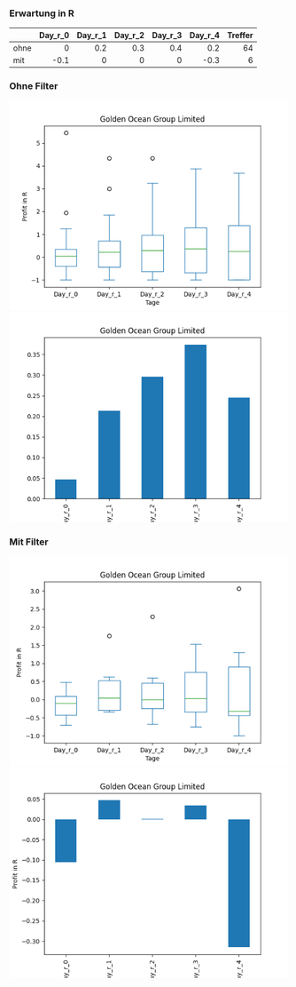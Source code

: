 ### Erwartung in R
|      |   Day_r_0 |   Day_r_1 |   Day_r_2 |   Day_r_3 |   Day_r_4 |   Treffer |
|:-----|----------:|----------:|----------:|----------:|----------:|----------:|
| ohne |       0   |       0.2 |       0.3 |       0.4 |       0.2 |        64 |
| mit  |      -0.1 |       0   |       0   |       0   |      -0.3 |         6 |

### Ohne Filter
![image info](./data/GOGL_box_all.png)
![image info](./data/GOGL_median_all.png)

### Mit Filter
![image info](./data/GOGL_box_filtered.png)
![image info](./data/GOGL_median_filtered.png)